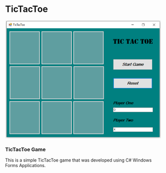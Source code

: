 # TicTacToe

![Image of TicTacToe](https://github.com/nate51315/TicTacToe/blob/master/images/tictactoe.png)

### TicTacToe Game
This is a simple TicTacToe game that was developed using C# Windows Forms Applications.

